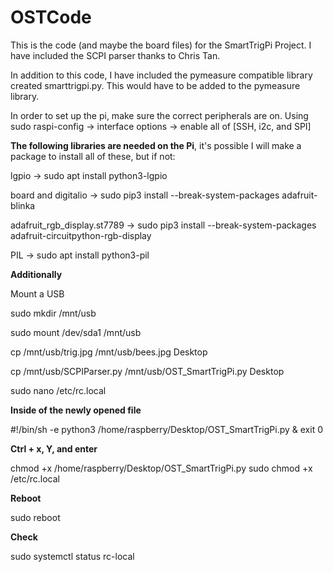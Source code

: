 # OSTCode
This is the code (and maybe the board files) for the SmartTrigPi Project. I have included the SCPI parser thanks to Chris Tan.

In addition to this code, I have included the pymeasure compatible library created smarttrigpi.py. This would have to be added
to the pymeasure library.

In order to set up the pi, make sure the correct peripherals are on.
Using
sudo raspi-config -> interface options -> enable all of [SSH, i2c, and SPI]


**The following libraries are needed on the Pi**, it's possible I will make a package to install all of these, but if not:

lgpio -> sudo apt install python3-lgpio

board and digitalio -> sudo pip3 install --break-system-packages adafruit-blinka

adafruit_rgb_display.st7789 -> sudo pip3 install --break-system-packages adafruit-circuitpython-rgb-display

PIL -> sudo apt install python3-pil

**Additionally**

Mount a USB

sudo mkdir /mnt/usb

sudo mount /dev/sda1 /mnt/usb

cp /mnt/usb/trig.jpg /mnt/usb/bees.jpg Desktop

cp /mnt/usb/SCPIParser.py /mnt/usb/OST_SmartTrigPi.py Desktop

sudo nano /etc/rc.local


**Inside of the newly opened file**

#!/bin/sh -e
python3 /home/raspberry/Desktop/OST_SmartTrigPi.py &
exit 0


**Ctrl + x, Y, and enter**

chmod +x /home/raspberry/Desktop/OST_SmartTrigPi.py
sudo chmod +x /etc/rc.local

**Reboot**

sudo reboot

**Check**

sudo systemctl status rc-local
